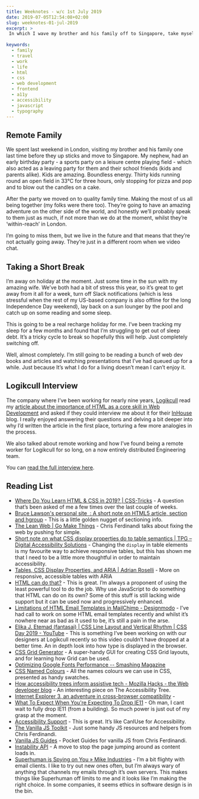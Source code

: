 ```yaml
---
title: Weeknotes - w/c 1st July 2019
date: 2019-07-05T12:54:08+02:00
slug: weeknotes-01-jul-2019
excerpt: > 
 In which I wave my brother and his family off to Singapore, take myself and my wife off to a Spanish island, get interviewed about HTML, and collate a fantastic collection of frontend web dev links for you to sift through.
 
keywords:
  - family
  - travel
  - work
  - life
  - html
  - css
  - web development
  - frontend 
  - a11y
  - accessibility
  - javascript
  - typography
---
```


## Remote Family
We spent last weekend in London, visiting my brother and his family one last time before they up sticks and move to Singapore. My nephew, had an early birthday party - a sports party on a leisure centre playing field - which also acted as a leaving party for them and their school friends (kids and parents alike). Kids are amazing. Boundless energy. Thirty kids running round an open field in 33°C for three hours, only stopping for pizza and pop and to blow out the candles on a cake. 

After the party we moved on to quality family time. Making the most of us all being together (my folks were there too). They’re going to have an amazing adventure on the other side of the world, and honestly we’ll probably speak to them just as much, if not more than we do at the moment, whilst they’re ‘within-reach’ in London. 

I’m going to miss them, but we live in the future and that means that they’re not actually going away. They’re just in a different room when we video chat. 

## Taking a Short Break
I’m away on holiday at the moment. Just some time in the sun with my amazing wife. We’ve both had a bit of stress this year, so it’s great to get away from it all for a week, turn off Slack notifications (which is less stressful when the rest of my US-based company is also offline for the long Independence Day weekend), lay back on a sun lounger by the pool and catch up on some reading and some sleep.

This is going to be a real recharge holiday for me. I’ve been tracking my sleep for a few months and found that I’m struggling to get out of sleep debt. It’s a tricky cycle to break so hopefully this will help. Just completely switching off. 

Well, almost completely. I’m still going to be reading a bunch of web dev books and articles and watching presentations that I’ve had queued up for a while. Just because It’s what I do for a living doesn’t mean I can’t enjoy it.

## Logikcull Interview
The company where I’ve been working for nearly nine years, [Logikcull](https://www.logikcull.com) read my [article about the importance of HTML as a core skill in Web Development](https://www.petelambert.com/journal/html-is-the-web) and asked if they could interview me about it for their [InHouse](https://blog.logikcull.com) blog. I really enjoyed answering their questions and delving a bit deeper into why I’d written the article in the first place, torturing a few more analogies in the process.

We also talked about remote working and how I’ve found being a remote worker for Logikcull for so long, on a now entirely distributed Engineering team.

You can [read the full interview here](https://www.logikcull.com/blog/pete-lambert-strong-product-solid-foundation). 


## Reading List
* [Where Do You Learn HTML & CSS in 2019? | CSS-Tricks](https://css-tricks.com/where-do-you-learn-html-css-in-2019/) - A question that’s been asked of me a few times over the last couple of weeks. 
* [Bruce Lawson's  personal site  : A short note on HTML5 article, section and hgroup](https://www.brucelawson.co.uk/2019/html5-article-section-hgroup/) - This is a little golden nugget of sectioning info. 
* [The Lean Web | Go Make Things](https://gomakethings.com/talks/the-lean-web/) - Chris Ferdinandi talks about fixing the web by pushing for simple. 
* [Short note on what CSS display properties do to table semantics | TPG – Digital Accessibility Solutions](https://developer.paciellogroup.com/blog/2018/03/short-note-on-what-css-display-properties-do-to-table-semantics/) - Changing the `display` in table elements is my favourite way to achieve responsive tables, but this has shown me that I need to be a little more thoughtful in order to maintain accessibility. 
* [Tables, CSS Display Properties, and ARIA | Adrian Roselli](http://adrianroselli.com/2018/02/tables-css-display-properties-and-aria.html) - More on responsive, accessible tables with ARIA
* [HTML can do that?](https://dev.to/ananyaneogi/html-can-do-that-c0n) - This is great. I’m always a proponent of using the least powerful tool to do the job. Why use JavaScript to do something that HTML can do on its own? Some of this stuff is still lacking wide support but it can be used now and progressively enhanced. 
* [Limitations of HTML Email Templates in MailChimp - Designmodo](https://designmodo.com/mailchimp-limitations-email/) - I’ve had call to work on some HTML email templates recently and whilst it’s nowhere near as bad as it used to be, it’s still a pain in the arse. 
* [Elika J. Etemad (fantasai) | CSS Line Layout and Vertical Rhythm | CSS Day 2019 - YouTube](https://www.youtube.com/watch?v=OtlGo48iTOk) - This is something I’ve been working on with our designers at Logikcull recently so this video couldn’t have dropped at a better time. An in depth look into how type is displayed in the browser.
* [CSS Grid Generator](https://cssgrid-generator.netlify.com/) - A super-handy GUI for creating CSS Grid layouts, and for learning how Grid can be used. 
* [Optimizing Google Fonts Performance -- Smashing Magazine](https://www.smashingmagazine.com/2019/06/optimizing-google-fonts-performance/)
* [CSS Named Colours](https://codepen.io/ananyaneogi/pen/YoLQQy) - All the names colours we can use in CSS, presented as handy swatches. 
* [How accessibility trees inform assistive tech - Mozilla Hacks - the Web developer blog](https://hacks.mozilla.org/2019/06/how-accessibility-trees-inform-assistive-tech/) - An interesting piece on The Accessibility Tree. 
* [Internet Explorer 3, an adventure in cross-browser compatibility](https://www.chenhuijing.com/blog/internet-explorer-3-an-adventure-in-compatibility/) - 
* [What To Expect When You're Expecting To Drop IE11](https://dev.to/samthor/what-to-expect-when-you-re-expecting-to-drop-ie11-ifg) - Oh man, I cant wait to fully drop IE11 (from a building). So much power is just out of my grasp at the moment. 
* [Accessibility Support](https://a11ysupport.io/) - This is great. It’s like CanIUse for Accessibility. 
* [The Vanilla JS Toolkit](https://vanillajstoolkit.com/) - Just some handy JS resources and helpers from Chris Ferdinandi. 
* [Vanilla JS Guides](https://vanillajsguides.com/) - Pocket Guides for vanilla JS from Chris Ferdinandi. 
* [Instability API](https://web.dev/layout-instability-api/) - A move to stop the page jumping around as content loads in. 
* [Superhuman is Spying on You » Mike Industries](https://mikeindustries.com/blog/archive/2019/06/superhuman-is-spying-on-you) - I’m a bit flighty with email clients. I like to try out new ones often, but I’m always wary of anything that channels my emails through it’s own servers. This makes things like Superhuman off limits to me and it looks like I’m making the right choice. In some companies, it seems ethics in software design is in the bin. 